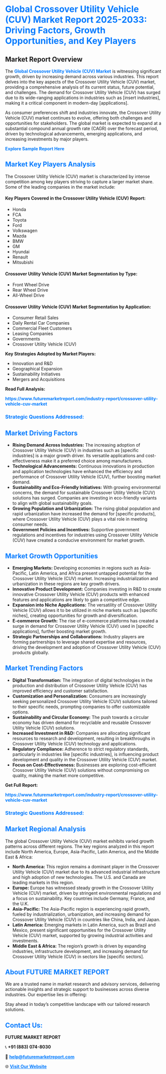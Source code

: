 <h1 style="color: #007BFF;">Global Crossover Utility Vehicle (CUV) Market Report 2025-2033: Driving Factors, Growth Opportunities, and Key Players</h1>

<section id="overview">
<h2>Market Report Overview</h2>
<p>The <a href="https://www.futuremarketreport.com/industry-report/crossover-utility-vehicle-cuv-market" style="color: #007BFF; text-decoration: none;"><strong>Global Crossover Utility Vehicle (CUV) Market</strong></a> is witnessing significant growth, driven by increasing demand across various industries. This report delves into the key aspects of the Crossover Utility Vehicle (CUV) market, providing a comprehensive analysis of its current status, future potential, and challenges. The demand for Crossover Utility Vehicle (CUV) has surged due to its wide-ranging applications in industries such as [insert industries], making it a critical component in modern-day [applications].</p>
<p>As consumer preferences shift and industries innovate, the Crossover Utility Vehicle (CUV) market continues to evolve, offering both challenges and opportunities for stakeholders. The global market is expected to expand at a substantial compound annual growth rate (CAGR) over the forecast period, driven by technological advancements, emerging applications, and increasing investments by major players.</p>
</section>

<section id="overview">
<p><a href="https://www.futuremarketreport.com/request-sample/reportId=126286" style="color: #007BFF; text-decoration: none;"><strong>Explore Sample Report Here</strong></a></p>
</section>

<section id="key-players">
<h2 style="color: #007BFF;">Market Key Players Analysis</h2>
<p>The Crossover Utility Vehicle (CUV) market is characterized by intense competition among key players striving to capture a larger market share. Some of the leading companies in the market include:</p>
<h4>Key Players Covered in the Crossover Utility Vehicle (CUV) Report:</h4>
<ul><li>Honda</li><li>FCA</li><li>Toyota</li><li>Ford</li><li>Volkswagen</li><li>Mazda</li><li>BMW</li><li>GM</li><li>Hyundai</li><li>Renault</li><li>Mitsubishi</li></ul>
<h4>Crossover Utility Vehicle (CUV) Market Segmentation by Type:</h4>
<ul><li>Front Wheel Drive</li><li>Rear Wheel Drive</li><li>All-Wheel Drive</li></ul>

<h4>Crossover Utility Vehicle (CUV) Market Segmentation by Application:</h4>
<ul><li>Consumer Retail Sales</li><li>Daily Rental Car Companies</li><li>Commercial Fleet Customers</li><li>Leasing Companies</li><li>Governments</li><li>Crossover Utility Vehicle (CUV)</li></ul>
<p><strong>Key Strategies Adopted by Market Players:</strong></p>
<ul>
<li>Innovation and R&D</li>
<li>Geographical Expansion</li>
<li>Sustainability Initiatives</li>
<li>Mergers and Acquisitions</li>
</ul>
</section>

<section>
<p><strong>Read Full Analysis: </strong></p><a href="https://www.futuremarketreport.com/industry-report/crossover-utility-vehicle-cuv-market" style="color: #007BFF; text-decoration: none;"><strong>https://www.futuremarketreport.com/industry-report/crossover-utility-vehicle-cuv-market</strong></a>
<h3 style="color: #007BFF;">Strategic Questions Addressed:</h3>
</section>

<section id="driving-factors">
<h2 style="color: #007BFF;">Market Driving Factors</h2>
<ul>
<li><strong>Rising Demand Across Industries:</strong> The increasing adoption of Crossover Utility Vehicle (CUV) in industries such as [specific industries] is a major growth driver. Its versatile applications and cost-effectiveness make it a preferred choice among manufacturers.</li>
<li><strong>Technological Advancements:</strong> Continuous innovations in production and application technologies have enhanced the efficiency and performance of Crossover Utility Vehicle (CUV), further boosting market demand.</li>
<li><strong>Sustainability and Eco-Friendly Initiatives:</strong> With growing environmental concerns, the demand for sustainable Crossover Utility Vehicle (CUV) solutions has surged. Companies are investing in eco-friendly variants to align with global sustainability goals.</li>
<li><strong>Growing Population and Urbanization:</strong> The rising global population and rapid urbanization have increased the demand for [specific products], where Crossover Utility Vehicle (CUV) plays a vital role in meeting consumer needs.</li>
<li><strong>Government Policies and Incentives:</strong> Supportive government regulations and incentives for industries using Crossover Utility Vehicle (CUV) have created a conducive environment for market growth.</li>
</ul>
</section>

<section id="growth-opportunities">
<h2 style="color: #007BFF;">Market Growth Opportunities</h2>
<ul>
<li><strong>Emerging Markets:</strong> Developing economies in regions such as Asia-Pacific, Latin America, and Africa present untapped potential for the Crossover Utility Vehicle (CUV) market. Increasing industrialization and urbanization in these regions are key growth drivers.</li>
<li><strong>Innovative Product Development:</strong> Companies investing in R&D to create innovative Crossover Utility Vehicle (CUV) products with enhanced features and applications are likely to gain a competitive edge.</li>
<li><strong>Expansion into Niche Applications:</strong> The versatility of Crossover Utility Vehicle (CUV) allows it to be utilized in niche markets such as [specific niches], creating opportunities for growth and diversification.</li>
<li><strong>E-commerce Growth:</strong> The rise of e-commerce platforms has created a surge in demand for Crossover Utility Vehicle (CUV) used in [specific applications], further boosting market growth.</li>
<li><strong>Strategic Partnerships and Collaborations:</strong> Industry players are forming partnerships to leverage shared expertise and resources, driving the development and adoption of Crossover Utility Vehicle (CUV) products globally.</li>
</ul>
</section>

<section id="trending-factors">
<h2 style="color: #007BFF;">Market Trending Factors</h2>
<ul>
<li><strong>Digital Transformation:</strong> The integration of digital technologies in the production and distribution of Crossover Utility Vehicle (CUV) has improved efficiency and customer satisfaction.</li>
<li><strong>Customization and Personalization:</strong> Consumers are increasingly seeking personalized Crossover Utility Vehicle (CUV) solutions tailored to their specific needs, prompting companies to offer customizable options.</li>
<li><strong>Sustainability and Circular Economy:</strong> The push towards a circular economy has driven demand for recyclable and reusable Crossover Utility Vehicle (CUV) solutions.</li>
<li><strong>Increased Investment in R&D:</strong> Companies are allocating significant resources to research and development, resulting in breakthroughs in Crossover Utility Vehicle (CUV) technology and applications.</li>
<li><strong>Regulatory Compliance:</strong> Adherence to strict regulatory standards, particularly in industries like [specific industries], is influencing product development and quality in the Crossover Utility Vehicle (CUV) market.</li>
<li><strong>Focus on Cost-Effectiveness:</strong> Businesses are exploring cost-efficient Crossover Utility Vehicle (CUV) solutions without compromising on quality, making the market more competitive.</li>
</ul>
</section>

<section>
<p><strong>Get Full Report: </strong></p><a href="https://www.futuremarketreport.com/industry-report/crossover-utility-vehicle-cuv-market" style="color: #007BFF; text-decoration: none;"><strong>https://www.futuremarketreport.com/industry-report/crossover-utility-vehicle-cuv-market</strong></a>
<h3 style="color: #007BFF;">Strategic Questions Addressed:</h3>
</section>


<section id="regional-analysis">
<h2 style="color: #007BFF;">Market Regional Analysis</h2>
<p>The global Crossover Utility Vehicle (CUV) market exhibits varied growth patterns across different regions. The key regions analyzed in this report include North America, Europe, Asia-Pacific, Latin America, and the Middle East & Africa:</p>
<ul>
<li><strong>North America:</strong> This region remains a dominant player in the Crossover Utility Vehicle (CUV) market due to its advanced industrial infrastructure and high adoption of new technologies. The U.S. and Canada are leading markets in this region.</li>
<li><strong>Europe:</strong> Europe has witnessed steady growth in the Crossover Utility Vehicle (CUV) market, driven by stringent environmental regulations and a focus on sustainability. Key countries include Germany, France, and the U.K.</li>
<li><strong>Asia-Pacific:</strong> The Asia-Pacific region is experiencing rapid growth, fueled by industrialization, urbanization, and increasing demand for Crossover Utility Vehicle (CUV) in countries like China, India, and Japan.</li>
<li><strong>Latin America:</strong> Emerging markets in Latin America, such as Brazil and Mexico, present significant opportunities for the Crossover Utility Vehicle (CUV) market, supported by growing industrial activities and investments.</li>
<li><strong>Middle East & Africa:</strong> The region’s growth is driven by expanding industries, infrastructure development, and increasing demand for Crossover Utility Vehicle (CUV) in sectors like [specific sectors].</li>
</ul>
</section>

<footer>
<h2 style="color: #007BFF;">About FUTURE MARKET REPORT</h2>
<p>We are a trusted name in market research and advisory services, delivering actionable insights and strategic support to businesses across diverse industries. Our expertise lies in offering:</p>

<p>Stay ahead in today’s competitive landscape with our tailored research solutions.</p>

<h2 style="color: #007BFF;">Contact Us:</h2>
<p><strong>FUTURE MARKET REPORT</strong></p>
<p>📞 <strong>+91 (883) 074-8030</strong></p>
<p>📧 <strong><a href="mailto:help@futuremarketreport.com" style="color: #007BFF;">help@futuremarketreport.com</a></strong></p>
<p>🌐 <strong><a href="https://www.futuremarketreport.com/" style="color: #007BFF;">Visit Our Website</a></strong></p>
</footer>